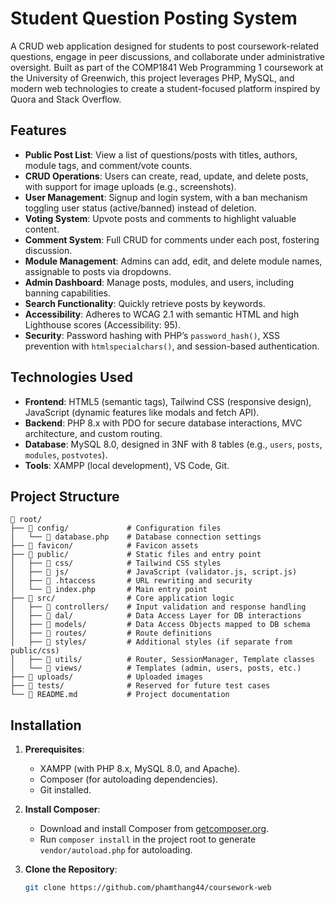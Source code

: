 # Student Question Posting System

A CRUD web application designed for students to post coursework-related questions, engage in peer discussions, and collaborate under administrative oversight. Built as part of the COMP1841 Web Programming 1 coursework at the University of Greenwich, this project leverages PHP, MySQL, and modern web technologies to create a student-focused platform inspired by Quora and Stack Overflow.

## Features

- **Public Post List**: View a list of questions/posts with titles, authors, module tags, and comment/vote counts.
- **CRUD Operations**: Users can create, read, update, and delete posts, with support for image uploads (e.g., screenshots).
- **User Management**: Signup and login system, with a ban mechanism toggling user status (active/banned) instead of deletion.
- **Voting System**: Upvote posts and comments to highlight valuable content.
- **Comment System**: Full CRUD for comments under each post, fostering discussion.
- **Module Management**: Admins can add, edit, and delete module names, assignable to posts via dropdowns.
- **Admin Dashboard**: Manage posts, modules, and users, including banning capabilities.
- **Search Functionality**: Quickly retrieve posts by keywords.
- **Accessibility**: Adheres to WCAG 2.1 with semantic HTML and high Lighthouse scores (Accessibility: 95).
- **Security**: Password hashing with PHP’s `password_hash()`, XSS prevention with `htmlspecialchars()`, and session-based authentication.

## Technologies Used

- **Frontend**: HTML5 (semantic tags), Tailwind CSS (responsive design), JavaScript (dynamic features like modals and fetch API).
- **Backend**: PHP 8.x with PDO for secure database interactions, MVC architecture, and custom routing.
- **Database**: MySQL 8.0, designed in 3NF with 8 tables (e.g., `users`, `posts`, `modules`, `postvotes`).
- **Tools**: XAMPP (local development), VS Code, Git.

## Project Structure
```
📂 root/
├── 📂 config/             # Configuration files
│   └── 📄 database.php    # Database connection settings
├── 📂 favicon/            # Favicon assets
├── 📂 public/             # Static files and entry point
│   ├── 📂 css/            # Tailwind CSS styles
│   ├── 📂 js/             # JavaScript (validator.js, script.js)
│   ├── 📄 .htaccess       # URL rewriting and security
│   └── 📄 index.php       # Main entry point
├── 📂 src/                # Core application logic
│   ├── 📂 controllers/    # Input validation and response handling
│   ├── 📂 dal/            # Data Access Layer for DB interactions
│   ├── 📂 models/         # Data Access Objects mapped to DB schema
│   ├── 📂 routes/         # Route definitions
│   ├── 📂 styles/         # Additional styles (if separate from public/css)
│   ├── 📂 utils/          # Router, SessionManager, Template classes
│   └── 📂 views/          # Templates (admin, users, posts, etc.)
├── 📂 uploads/            # Uploaded images
├── 📂 tests/              # Reserved for future test cases
└── 📄 README.md           # Project documentation
```
## Installation

1. **Prerequisites**:
   - XAMPP (with PHP 8.x, MySQL 8.0, and Apache).
   - Composer (for autoloading dependencies).
   - Git installed.

2. **Install Composer**:
   - Download and install Composer from [getcomposer.org](https://getcomposer.org).
   - Run `composer install` in the project root to generate `vendor/autoload.php` for autoloading.

3. **Clone the Repository**:
   ```bash
   git clone https://github.com/phamthang44/coursework-web
